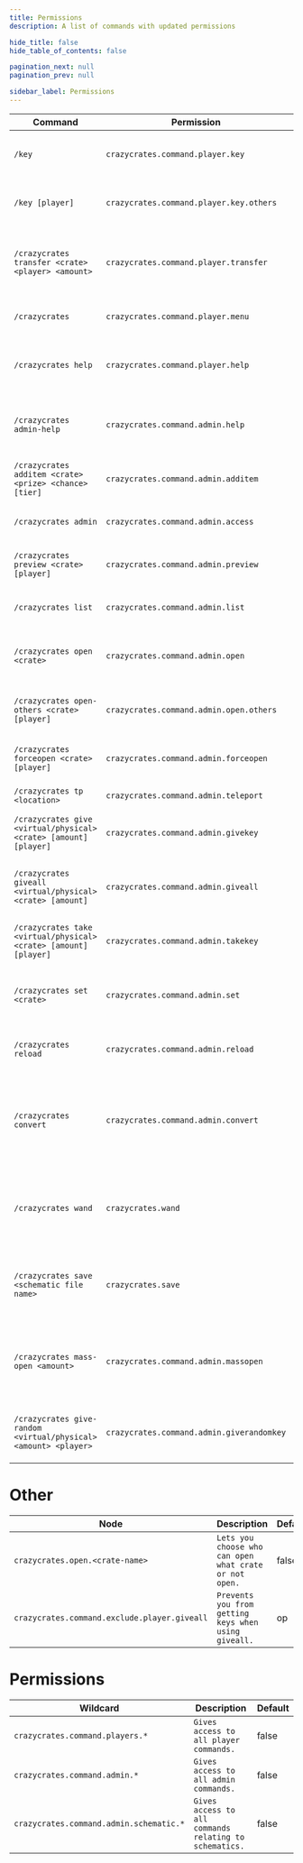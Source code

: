 ```yaml
---
title: Permissions
description: A list of commands with updated permissions

hide_title: false
hide_table_of_contents: false

pagination_next: null
pagination_prev: null

sidebar_label: Permissions
---
```

| Command                                                          | Permission                                | Description                                                                     | Default |
|------------------------------------------------------------------|-------------------------------------------|---------------------------------------------------------------------------------|---------|
| `/key`                                                           | `crazycrates.command.player.key`          | Check the number of keys you have.                                              | true    |
| `/key [player]`                                                  | `crazycrates.command.player.key.others`   | Check the number of keys a player has.                                          | op      |
| `/crazycrates transfer <crate> <player> <amount>`                | `crazycrates.command.player.transfer`     | Allows players to send virtual keys to another player.                          | op      |
| `/crazycrates`                                                   | `crazycrates.command.player.menu`         | Opens the primary crate menu.                                                   | true    |
| `/crazycrates help`                                              | `crazycrates.command.player.help`         | Shows all player commands for CrazyCrates.                                      | true    |
| `/crazycrates admin-help`                                        | `crazycrates.command.admin.help`          | Shows all admin commands for CrazyCrates.                                       | op      |
| `/crazycrates additem <crate> <prize> <chance> [tier]`           | `crazycrates.command.admin.additem`       | Add items in-game to a prize in a crate.                                        | op      |
| `/crazycrates admin`                                             | `crazycrates.command.admin.access`        | Opens the Admin Keys GUI.                                                       | op      |
| `/crazycrates preview <crate> [player]`                          | `crazycrates.command.admin.preview`       | Opens the preview of a crate for a player.                                      | op      |
| `/crazycrates list`                                              | `crazycrates.command.admin.list`          | Displays a list of all crates.                                                  | op      |
| `/crazycrates open <crate>`                                      | `crazycrates.command.admin.open`          | Tries to open a crate for yourself if you have a key.                           | op      |
| `/crazycrates open-others <crate> [player]`                      | `crazycrates.command.admin.open.others`   | Tries to open a crate for a player if they have a key.                          | op      |
| `/crazycrates forceopen <crate> [player]`                        | `crazycrates.command.admin.forceopen`     | Opens a crate for a player for free.                                            | op      |
| `/crazycrates tp <location>`                                     | `crazycrates.command.admin.teleport`      | Teleport to a crate.                                                            | op      |
| `/crazycrates give <virtual/physical> <crate> [amount] [player]` | `crazycrates.command.admin.givekey`       | Give a key(s) to a player to use on a crate.                                    | op      |
| `/crazycrates giveall <virtual/physical> <crate> [amount]`       | `crazycrates.command.admin.giveall`       | Gives all online players keys to use on a crate.                                | op      |
| `/crazycrates take <virtual/physical> <crate> [amount] [player]` | `crazycrates.command.admin.takekey`       | Allows you to take keys from a player.                                          | op      |
| `/crazycrates set <crate>`                                       | `crazycrates.command.admin.set`           | Set a block you are looking at as the specified crate.                          | op      |
| `/crazycrates reload`                                            | `crazycrates.command.admin.reload`        | Reloads the configuration and data files.                                       | op      |
| `/crazycrates convert`                                           | `crazycrates.command.admin.convert`       | Tries to convert supported plugin's crate files into crazy crate's crate files. | op      |
| `/crazycrates wand`                                              | `crazycrates.wand`                        | Gives a wand that lets you select 2 points to create schematics.                | op      |
| `/crazycrates save <schematic file name>`                        | `crazycrates.save`                        | Save the new schematic file to the schematics folder.                           | op      |
| `/crazycrates mass-open <amount>`                                | `crazycrates.command.admin.massopen`      | Mass opens crates. Defaults to 10 but can be changed in the crate config files. | op      |
| `/crazycrates give-random <virtual/physical> <amount> <player>`  | `crazycrates.command.admin.giverandomkey` | Gives a random key out of all the crates available.                             | op      |

# Other
| Node                                         | Description                                            | Default |
|----------------------------------------------|--------------------------------------------------------|---------|
| `crazycrates.open.<crate-name>`              | `Lets you choose who can open what crate or not open.` | false   |
| `crazycrates.command.exclude.player.giveall` | `Prevents you from getting keys when using giveall.`   | op      |

# Permissions
| Wildcard                                | Description                                            | Default |
|-----------------------------------------|--------------------------------------------------------|---------|
| `crazycrates.command.players.*`         | `Gives access to all player commands.`                 | false   |
| `crazycrates.command.admin.*`           | `Gives access to all admin commands.`                  | false   |
| `crazycrates.command.admin.schematic.*` | `Gives access to all commands relating to schematics.` | false   |
